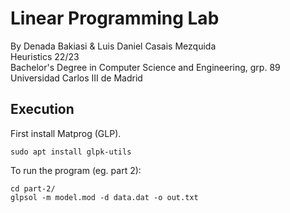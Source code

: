 # Linear Programming Lab
By Denada Bakiasi & Luis Daniel Casais Mezquida  
Heuristics 22/23  
Bachelor's Degree in Computer Science and Engineering, grp. 89  
Universidad Carlos III de Madrid

## Execution
First install Matprog (GLP).
```
sudo apt install glpk-utils
```

To run the program (eg. part 2):
```
cd part-2/
glpsol -m model.mod -d data.dat -o out.txt
```